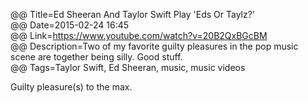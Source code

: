 @@ Title=Ed Sheeran And Taylor Swift Play 'Eds Or Taylz?'    
@@ Date=2015-02-24 16:45  
@@ Link=https://www.youtube.com/watch?v=20B2QxBGcBM  
@@ Description=Two of my favorite guilty pleasures in the pop music scene are together being silly. Good stuff.  
@@ Tags=Taylor Swift, Ed Sheeran, music, music videos  

Guilty pleasure(s) to the max.

